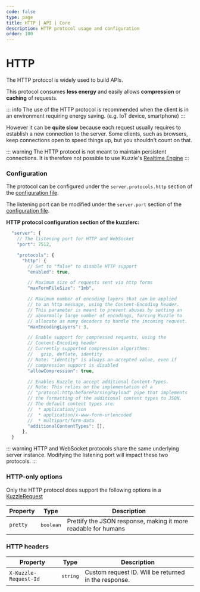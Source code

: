 ```yaml
---
code: false
type: page
title: HTTP | API | Core
description: HTTP protocol usage and configuration
order: 100
---
```


# HTTP

The HTTP protocol is widely used to build APIs.

This protocol consumes **less energy** and easily allows **compression** or **caching** of requests.

::: info
The use of the HTTP protocol is recommended when the client is in an environment requiring energy saving. (e.g. IoT device, smartphone)
:::

However it can be **quite slow** because each request usually requires to establish a new connection to the server. Some clients, such as browsers, keep connections open to speed things up, but you shouldn't count on that.

::: warning
The HTTP protocol is not meant to maintain persistent connections. It is therefore not possible to use Kuzzle's [Realtime Engine](/core/2/guides/main-concepts/realtime-engine)
:::

### Configuration

The protocol can be configured under the `server.protocols.http` section of the [configuration file](/core/2/guides/advanced/configuration).

The listening port can be modified under the `server.port` section of the [configuration file](/core/2/guides/advanced/configuration).

**HTTP protocol configuration section of the kuzzlerc:**

```js
  "server": {
    // The listening port for HTTP and WebSocket
    "port": 7512,

    "protocols": {
      "http": {
        // Set to "false" to disable HTTP support
        "enabled": true,

        // Maximum size of requests sent via http forms
        "maxFormFileSize": "1mb",

        // Maximum number of encoding layers that can be applied
        // to an http message, using the Content-Encoding header.
        // This parameter is meant to prevent abuses by setting an
        // abnormally large number of encodings, forcing Kuzzle to
        // allocate as many decoders to handle the incoming request.
        "maxEncodingLayers": 3,

        // Enable support for compressed requests, using the
        // Content-Encoding header
        // Currently supported compression algorithms:
        //   gzip, deflate, identity
        // Note: "identity" is always an accepted value, even if
        // compression support is disabled
        "allowCompression": true,

        // Enables Kuzzle to accept additional Content-Types.
        // Note: This relies on the implementation of a
        // "protocol:http:beforeParsingPayload" pipe that implements
        // the formatting of the additional content types to JSON.
        // The default content types are:
        //  * application/json
        //  * application/x-www-form-urlencoded
        //  * multipart/form-data
        "additionalContentTypes": [],
      },
  }
```

::: warning
HTTP and WebSocket protocols share the same underlying server instance.
Modifying the listening port will impact these two protocols.
:::

### HTTP-only options

Only the HTTP protocol does support the following options in a [KuzzleRequest](/core/2/api/payloads/request)

| Property | Type               | Description                                                    |
| -------- | ------------------ | -------------------------------------------------------------- |
| `pretty` | <pre>boolean</pre> | Prettify the JSON response, making it more readable for humans |

### HTTP headers

| Property              | Type              | Description                                          |
| --------------------- | ----------------- | ---------------------------------------------------- |
| `X-Kuzzle-Request-Id` | <pre>string</pre> | Custom request ID. Will be returned in the response. |
